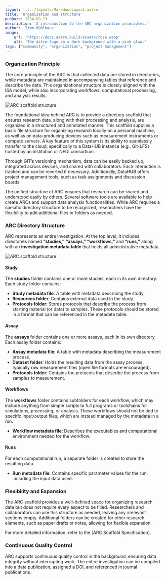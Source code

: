 ```yaml
---
layout: ../../layouts/MarkdownLayout.astro
title: 'Organization and structure'
pubDate: 2024-09-13
description: 'A introduction to the ARC organization principles.'
author: 'Timo Mühlhaus'
image:
    url: 'https://docs.astro.build/assets/rose.webp'
    alt: 'The Astro logo on a dark background with a pink glow.'
tags: ["community", "organization", "project management"]
---
```


### Organization Principle

The core principle of the ARC is that collected data are stored in directories, while metadata are maintained in accompanying tables that reference and describe the data. This organizational structure is closely aligned with the ISA model, while also incorporating workflows, computational processing, and analysis results.

![ARC scaffold structure](/arc-website/orga-principle-folder2process.png)

The foundational idea behind ARC is to provide a directory scaffold that ensures research data, along with their processing and analysis, are organized in a structured and annotated manner. This scaffold supplies a basic file structure for organizing research locally on a personal machine, as well as on data-producing devices such as measurement instruments or compute servers. A key feature of this system is its ability to seamlessly transfer to the cloud, specifically to a DataHUB instance (e.g., Git-LFS) hosted by an institution or NFDI consortium.

Through GIT’s versioning mechanism, data can be easily backed up, integrated across devices, and shared with collaborators. Each interaction is tracked and can be reverted if necessary. Additionally, DataHUB offers project management tools, such as task assignments and discussion boards.

The unified structure of ARC ensures that research can be shared and understood easily by others. Several software tools are available to help create ARCs and support data analysis functionalities. While ARC requires a specific directory structure to be recognized, researchers have the flexibility to add additional files or folders as needed.

### ARC Directory Structure

ARC represents an entire investigation. At the top level, it includes directories named **“studies,” “assays,” “workflows,”** and **“runs,”** along with an **investigation metadata table** that holds all administrative metadata.

![ARC scaffold structure](/arc-website/orga-principle-scaffold.png)

#### Study
The **studies** folder contains one or more studies, each in its own directory. Each study folder contains:
- **Study metadata file**: A table with metadata describing the study.
- **Resources folder**: Contains external data used in the study.
- **Protocols folder**: Stores protocols that describe the process from starting material (or data) to samples. These protocols should be stored in a format that can be referenced in the metadata table.

#### Assay
The **assays** folder contains one or more assays, each in its own directory. Each assay folder contains:
- **Assay metadata file**: A table with metadata describing the measurement process.
- **Dataset folder**: Holds the resulting data from the assay process, typically raw measurement files (open file formats are encouraged).
- **Protocols folder**: Contains the protocols that describe the process from samples to measurement.

#### Workflows
The **workflows** folder contains subfolders for each workflow, which may include anything from simple scripts to full programs or toolchains for simulations, processing, or analysis. These workflows should not be tied to specific input/output files, which are instead managed by the metadata in a run. 
- **Workflow metadata file**: Describes the executables and computational environment needed for the workflow.

#### Runs
For each computational run, a separate folder is created to store the resulting data. 
- **Run metadata file**: Contains specific parameter values for the run, including the input data used.

### Flexibility and Expansion
The ARC scaffold provides a well-defined space for organizing research data but does not require every aspect to be filled. Researchers and collaborators can use this structure as needed, leaving any irrelevant sections empty. Additional folders can be created for other research elements, such as paper drafts or notes, allowing for flexible expansion.

For more detailed information, refer to the [ARC Scaffold Specification].

### Continuous Quality Control
ARC supports continuous quality control in the background, ensuring data integrity without interrupting work. The entire investigation can be compiled into a data publication, assigned a DOI, and referenced in journal publications.

